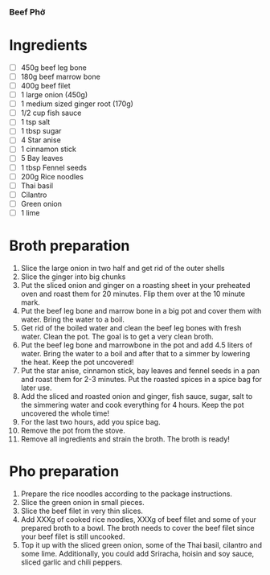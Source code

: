 ### Beef Phở
# Ingredients
- [ ] 450g beef leg bone
- [ ] 180g beef marrow bone
- [ ] 400g beef filet
- [ ] 1 large onion (450g)
- [ ] 1 medium sized ginger root (170g)
- [ ] 1/2 cup fish sauce
- [ ] 1 tsp salt
- [ ] 1 tbsp sugar
- [ ] 4 Star anise
- [ ] 1 cinnamon stick
- [ ] 5 Bay leaves
- [ ] 1 tbsp Fennel seeds
- [ ] 200g Rice noodles
- [ ] Thai basil
- [ ] Cilantro
- [ ] Green onion
- [ ] 1 lime
# Broth preparation
1. Slice the large onion in two half and get rid of the outer shells
2. Slice the ginger into big chunks
3. Put the sliced onion and ginger on a roasting sheet in your preheated oven and roast them for 20 minutes. Flip them over at the 10 minute mark.
4. Put the beef leg bone and marrow bone in a big pot and cover them with water. Bring the water to a boil. 
5. Get rid of the boiled water and clean the beef leg bones with fresh water. Clean the pot. The goal is to get a very clean broth.
6. Put the beef leg bone and marrowbone in the pot and add 4.5 liters of water. Bring the water to a boil and after that to a simmer by lowering the heat. Keep the pot uncovered!
7. Put the star anise, cinnamon stick, bay leaves and fennel seeds in a pan and roast them for 2-3 minutes. Put the roasted spices in a spice bag for later use.
8. Add the sliced and roasted onion and ginger, fish sauce, sugar, salt to the simmering water and cook everything for 4 hours. Keep the pot uncovered the whole time!
9. For the last two hours, add you spice bag.
10. Remove the pot from the stove.
11. Remove all ingredients and strain the broth. The broth is ready!
# Pho preparation
1. Prepare the rice noodles according to the package instructions.
2. Slice the green onion in small pieces.
3. Slice the beef filet in very thin slices.
4. Add XXXg of cooked rice noodles, XXXg of beef filet and some of your prepared broth to a bowl. The broth needs to cover the beef filet since your beef filet is still uncooked.
5. Top it up with the sliced green onion, some of the Thai basil, cilantro and some lime. Additionally, you could add Sriracha, hoisin and soy sauce, sliced garlic and chili peppers.



